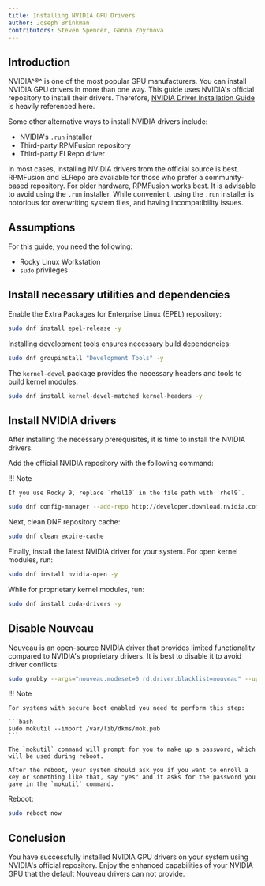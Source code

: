 ```yaml
---
title: Installing NVIDIA GPU Drivers
author: Joseph Brinkman
contributors: Steven Spencer, Ganna Zhyrnova
---
```


## Introduction

NVIDIA^&reg;^ is one of the most popular GPU manufacturers. You can install NVIDIA GPU drivers in more than one way. This guide uses NVIDIA's official repository to install their drivers. Therefore, [NVIDIA Driver Installation Guide](https://docs.nvidia.com/datacenter/tesla/driver-installation-guide/index.html) is heavily referenced here.

Some other alternative ways to install NVIDIA drivers include:

* NVIDIA's `.run` installer
* Third-party RPMFusion repository
* Third-party ELRepo driver

In most cases, installing NVIDIA drivers from the official source is best. RPMFusion and ELRepo are available for those who prefer a community-based repository. For older hardware, RPMFusion works best. It is advisable to avoid using the `.run` installer. While convenient, using the `.run` installer is notorious for overwriting system files, and having incompatibility issues.

## Assumptions

For this guide, you need the following:

* Rocky Linux Workstation
* `sudo` privileges

## Install necessary utilities and dependencies

Enable the Extra Packages for Enterprise Linux (EPEL) repository:

```bash
sudo dnf install epel-release -y
```

Installing development tools ensures necessary build dependencies:

```bash
sudo dnf groupinstall "Development Tools" -y
```

The `kernel-devel` package provides the necessary headers and tools to build kernel modules:

```bash
sudo dnf install kernel-devel-matched kernel-headers -y
```

## Install NVIDIA drivers

After installing the necessary prerequisites, it is time to install the NVIDIA drivers.

Add the official NVIDIA repository with the following command:

!!! Note

    If you use Rocky 9, replace `rhel10` in the file path with `rhel9`.

```bash
sudo dnf config-manager --add-repo http://developer.download.nvidia.com/compute/cuda/repos/rhel10/$(uname -i)/cuda-rhel10.repo
```

Next, clean DNF repository cache:

```bash
sudo dnf clean expire-cache
```

Finally, install the latest NVIDIA driver for your system. For open kernel modules, run:

```bash
sudo dnf install nvidia-open -y
```

While for proprietary kernel modules, run:

```bash
sudo dnf install cuda-drivers -y
```

## Disable Nouveau

Nouveau is an open-source NVIDIA driver that provides limited functionality compared to NVIDIA's proprietary drivers. It is best to disable it to avoid driver conflicts:

```bash
sudo grubby --args="nouveau.modeset=0 rd.driver.blacklist=nouveau" --update-kernel=ALL
```

!!! Note

    For systems with secure boot enabled you need to perform this step:

    ```bash
    sudo mokutil --import /var/lib/dkms/mok.pub
    ```

    The `mokutil` command will prompt for you to make up a password, which will be used during reboot.
    
    After the reboot, your system should ask you if you want to enroll a key or something like that, say "yes" and it asks for the password you gave in the `mokutil` command.

Reboot:

```bash
sudo reboot now
```

## Conclusion

You have successfully installed NVIDIA GPU drivers on your system using NVIDIA's official repository. Enjoy the enhanced capabilities of your NVIDIA GPU that the default Nouveau drivers can not provide.

